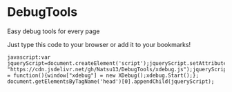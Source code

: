 # DebugTools
Easy debug tools for every page


Just type this code to your browser or add it to your bookmarks!

```
javascript:var jqueryScript=document.createElement('script');jqueryScript.setAttribute("type","text/javascript");jqueryScript.setAttribute("src", "https://cdn.jsdelivr.net/gh/Natsu13/DebugTools/xdebug.js");jqueryScript.onload = function(){window["xdebug"] = new XDebug();xdebug.Start();};  document.getElementsByTagName('head')[0].appendChild(jqueryScript);
```
